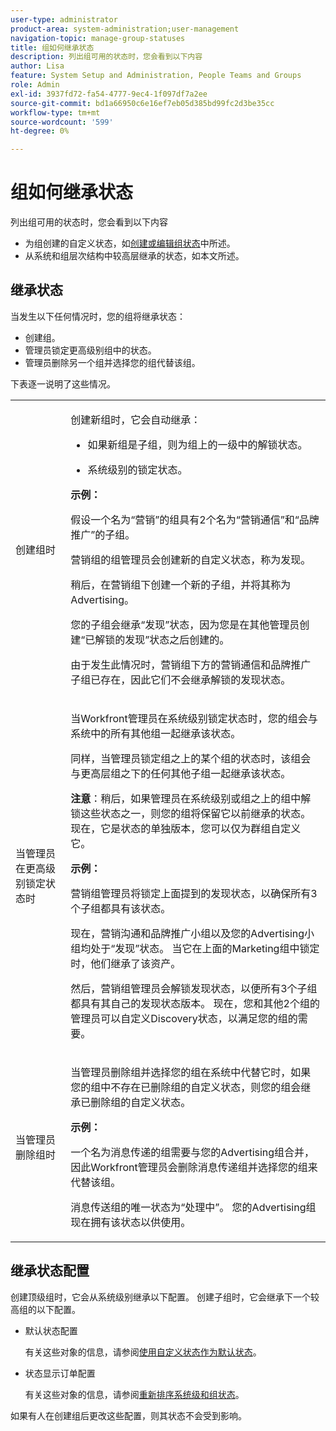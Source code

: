 ```yaml
---
user-type: administrator
product-area: system-administration;user-management
navigation-topic: manage-group-statuses
title: 组如何继承状态
description: 列出组可用的状态时，您会看到以下内容
author: Lisa
feature: System Setup and Administration, People Teams and Groups
role: Admin
exl-id: 3937fd72-fa54-4777-9ec4-1f097df7a2ee
source-git-commit: bd1a66950c6e16ef7eb05d385bd99fc2d3be35cc
workflow-type: tm+mt
source-wordcount: '599'
ht-degree: 0%

---
```


# 组如何继承状态

列出组可用的状态时，您会看到以下内容

* 为组创建的自定义状态，如[创建或编辑组状态](../../../administration-and-setup/manage-groups/manage-group-statuses/create-or-edit-a-group-status.md)中所述。
* 从系统和组层次结构中较高层继承的状态，如本文所述。

## 继承状态

当发生以下任何情况时，您的组将继承状态：

* 创建组。
* 管理员锁定更高级别组中的状态。
* 管理员删除另一个组并选择您的组代替该组。

下表逐一说明了这些情况。

<table style="table-layout:auto"> 
 <col> 
 <col> 
 <tbody> 
  <tr> 
   <td role="rowheader">创建组时</td> 
   <td> <p>创建新组时，它会自动继承：</p> 
    <ul> 
     <li>如果新组是子组，则为组上的一级中的解锁状态。</li> 
    </ul> 
    <ul> 
     <li>系统级别的锁定状态。</li> 
    </ul> 
     <b>示例：</b></span></span> 
     <p>假设一个名为“营销”的组具有2个名为“营销通信”和“品牌推广”的子组。</p> 
     <p>营销组的组管理员会创建新的自定义状态，称为发现。</p> 
     <p>稍后，在营销组下创建一个新的子组，并将其称为Advertising。</p> 
     <p>您的子组会继承“发现”状态，因为您是在其他管理员创建“已解锁的发现”状态之后创建的。</p> 
     <p>由于发生此情况时，营销组下方的营销通信和品牌推广子组已存在，因此它们不会继承解锁的发现状态。</p> 
    </div> </td> 
  </tr> 
  <tr> 
   <td role="rowheader">当管理员在更高级别锁定状态时</td> 
   <td> <p>当Workfront管理员在系统级别锁定状态时，您的组会与系统中的所有其他组一起继承该状态。</p> <p>同样，当管理员锁定组之上的某个组的状态时，该组会与更高层组之下的任何其他子组一起继承该状态。</p> <p><b>注意</b>：稍后，如果管理员在系统级别或组之上的组中解锁这些状态之一，则您的组将保留它以前继承的状态。 现在，它是状态的单独版本，您可以仅为群组自定义它。</p> 
    <p><b>示例：</b></p>
    <p>营销组管理员将锁定上面提到的发现状态，以确保所有3个子组都具有该状态。</p> 
    <p>现在，营销沟通和品牌推广小组以及您的Advertising小组均处于“发现”状态。 当它在上面的Marketing组中锁定时，他们继承了该资产。</p> 
    <p>然后，营销组管理员会解锁发现状态，以便所有3个子组都具有其自己的发现状态版本。 现在，您和其他2个组的管理员可以自定义Discovery状态，以满足您的组的需要。</p> 
  </td> 
  </tr> 
  <tr> 
   <td role="rowheader">当管理员删除组时</td> 
   <td> <p>当管理员删除组并选择您的组在系统中代替它时，如果您的组中不存在已删除组的自定义状态，则您的组会继承已删除组的自定义状态。</p> 
   <p><b>示例： </b></p>
     <p>一个名为消息传递的组需要与您的Advertising组合并，因此Workfront管理员会删除消息传递组并选择您的组来代替该组。</p> 
     <p>消息传送组的唯一状态为“处理中”。 您的Advertising组现在拥有该状态以供使用。</p> 
    </div> </td> 
  </tr> 
 </tbody> 
</table>

## 继承状态配置

创建顶级组时，它会从系统级别继承以下配置。 创建子组时，它会继承下一个较高组的以下配置。

* 默认状态配置

  有关这些对象的信息，请参阅[使用自定义状态作为默认状态](../../../administration-and-setup/customize-workfront/creating-custom-status-and-priority-labels/use-custom-statuses-as-default-statuses.md)。

* 状态显示订单配置

  有关这些对象的信息，请参阅[重新排序系统级和组状态](../../../administration-and-setup/customize-workfront/creating-custom-status-and-priority-labels/reorder-system-statuses.md)。

如果有人在创建组后更改这些配置，则其状态不会受到影响。
